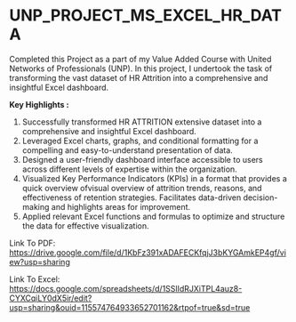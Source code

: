 # UNP_PROJECT_MS_EXCEL_HR_DATA

Completed this Project as a part of my Value Added Course with United Networks of Professionals (UNP).
In this project, I undertook the task of transforming the vast dataset of HR Attrition into a comprehensive and insightful Excel dashboard.


**Key Highlights :**

1) Successfully transformed HR ATTRITION extensive dataset into a comprehensive and insightful Excel dashboard.
2) Leveraged Excel charts, graphs, and conditional formatting for a compelling and easy-to-understand presentation of data.
3) Designed a user-friendly dashboard interface accessible to users across different levels of expertise within the organization.
4) Visualized Key Performance Indicators (KPIs) in a format that provides a quick overview ofvisual overview of attrition trends, reasons, and effectiveness of retention strategies. Facilitates data-driven decision-making and highlights areas for improvement.
5) Applied relevant Excel functions and formulas to optimize and structure the data for effective visualization.
   
 Link To PDF: https://drive.google.com/file/d/1KbFz391xADAFECKfqjJ3bKYGAmkEP4gf/view?usp=sharing
 
 Link To Excel: https://docs.google.com/spreadsheets/d/1SSlIdRJXiTPL4auz8-CYXCqiLY0dX5ir/edit?usp=sharing&ouid=115574764933652701162&rtpof=true&sd=true

